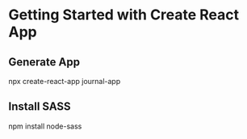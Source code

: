# Getting Started with Create React App

## Generate App
npx create-react-app journal-app

## Install SASS

npm install node-sass